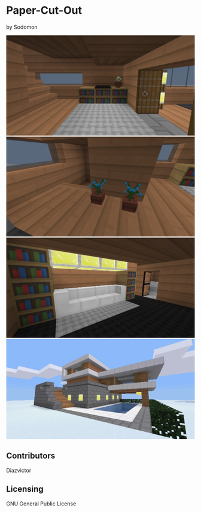 # Paper-Cut-Out
by Sodomon

![Screenshot1](screenshot/screenshot_1.png)
![Screenshot2](screenshot/screenshot_2.png)
![Screenshot3](screenshot/screenshot_3.png)
![Screenshot4](screenshot/screenshot_4.png)

## Contributors
Diazvictor 

## Licensing
GNU General Public License